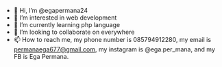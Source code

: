 - 👋 Hi, I’m @egapermana24
- 👀 I’m interested in web development
- 🌱 I’m currently learning php language
- 💞️ I’m looking to collaborate on everywhere
- 📫 How to reach me, my phone number is 085794912280, my email is permanaega677@gmail.com, my instagram is @ega.per_mana, and my FB is Ega Permana.

<!---
egapermana24/egapermana24 is a ✨ special ✨ repository because its `README.md` (this file) appears on your GitHub profile.
You can click the Preview link to take a look at your changes.
--->
